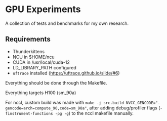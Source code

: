# GPU Experiments

A collection of tests and benchmarks for my own research.

## Requirements

- Thunderkittens
- NCU in $HOME/ncu
- CUDA in /usr/local/cuda-12
- LD_LIBRARY_PATH configured
- `uftrace` installed (https://uftrace.github.io/slide/#6)

Everything should be done through the Makefile.

Everything targets H100 (sm_90a)

For nccl, custom build was made with `make -j src.build NVCC_GENCODE="-gencode=arch=compute_90,code=sm_90a"`, after adding debug/profiler flags (`-finstrument-functions -pg -g`) to the nccl makefile manually.
